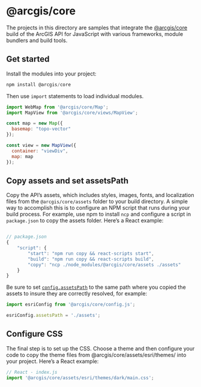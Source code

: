 # @arcgis/core

The projects in this directory are samples that integrate the [@arcgis/core](https://www.npmjs.com/package/@arcgis/core) build of the ArcGIS API for JavaScript with various frameworks, module bundlers and build tools. 

## Get started

Install the modules into your project:

```js
npm install @arcgis/core
```

Then use `import` statements to load individual modules.

```js
import WebMap from '@arcgis/core/Map';
import MapView from '@arcgis/core/views/MapView';

const map = new Map({
  basemap: "topo-vector"
});

const view = new MapView({
  container: "viewDiv", 
  map: map 
});
```

## Copy assets and set assetsPath

Copy the API’s assets, which includes styles, images, fonts, and localization files from the `@arcgis/core/assets` folder to your build directory. A simple way to accomplish this is to configure an NPM script that runs during your build process. For example, use npm to install `ncp` and configure a script in `package.json` to copy the assets folder. Here’s a React example:

```js

// package.json
{
    "script": {
        "start": "npm run copy && react-scripts start",
        "build": "npm run copy && react-scripts build",
        "copy": "ncp ./node_modules/@arcgis/core/assets ./assets"
    }
}
```

Be sure to set [`config.assetsPath`](https://developers.arcgis.com/javascript/latest/api-reference/esri-config.html#assetsPath) to the same path where you copied the assets to insure they are correctly resolved, for example:

```js
import esriConfig from '@arcgis/core/config.js';

esriConfig.assetsPath = './assets';
```

## Configure CSS

The final step is to set up the CSS. Choose a theme and then configure your code to copy the theme files from @arcgis/core/assets/esri/themes/ into your project. Here’s a React example:

```js
// React - index.js
import '@arcgis/core/assets/esri/themes/dark/main.css';
```